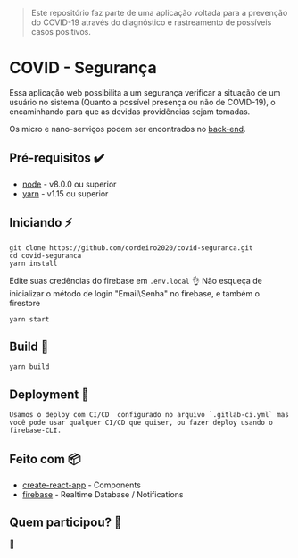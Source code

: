 > Este repositório faz parte de uma aplicação voltada para a prevenção do COVID-19 através do diagnóstico e rastreamento de possíveis casos positivos.

# COVID - Segurança

Essa aplicação web possibilita a um segurança verificar a situação de um usuário no sistema (Quanto a possível presença ou não de COVID-19), o encaminhando para que as devidas providências sejam tomadas.

Os micro e nano-serviços  podem ser encontrados no [back-end](https://github.com/cordeiro2020/covid-back).

## Pré-requisitos :heavy_check_mark:

* [node](https://nodejs.org/en/) - v8.0.0 ou superior
* [yarn](https://yarnpkg.com/pt-BR/) - v1.15 ou superior


## Iniciando :zap:

    git clone https://github.com/cordeiro2020/covid-seguranca.git
    cd covid-seguranca
    yarn install
   
   Edite suas credências do firebase em `.env.local` :ok_hand:
   Não esqueça de inicializar o método de login "Email\Senha" no firebase, e também o firestore
    
    yarn start

## Build :hammer:

    yarn build

## Deployment :rocket:

    Usamos o deploy com CI/CD  configurado no arquivo `.gitlab-ci.yml` mas você pode usar qualquer CI/CD que quiser, ou fazer deploy usando o firebase-CLI.

## Feito com :package:

* [create-react-app](https://github.com/facebook/create-react-app) - Components
* [firebase](https://www.npmjs.com/package/firebase) - Realtime Database / Notifications

## Quem participou? :busts_in_silhouette:

:construction: